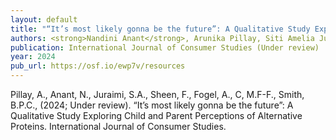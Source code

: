 ```yaml
---
layout: default
title: "“It’s most likely gonna be the future”: A Qualitative Study Exploring Child and Parent Perceptions of Alternative Proteins"
authors: <strong>Nandini Anant</strong>, Arunika Pillay, Siti Amelia Juraimi, Florence Sheen, Anna Fogel, Mary F-F. Chong, Benjamin P. C. Smith, Aimee E. Pink 
publication: International Journal of Consumer Studies (Under review)
year: 2024
pub_url: https://osf.io/ewp7v/resources
---
```



Pillay, A., Anant, N., Juraimi, S.A., Sheen, F., Fogel, A., C, M.F-F., Smith, B.P.C., (2024; Under review). “It’s most likely gonna be the future”: A Qualitative Study Exploring Child and Parent Perceptions of Alternative Proteins. International Journal of Consumer Studies.